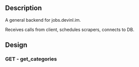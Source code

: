 ## Description

A general backend for jobs.devinl.im. 

Receives calls from client, schedules scrapers, connects to DB. 

## Design 

### GET - get_categories


